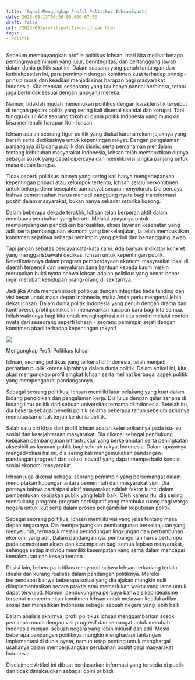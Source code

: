 ```yaml
---
title: '&quot;Mengungkap Profil Politikus Ichsan&quot;'
date: 2023-09-13T06:56:00.000-07:00
draft: false
url: /2023/09/profil-politikus-ichsan.html
tags: 
- Politik
---
```


  

Sebelum membayangkan profile politikus Ichsan, mari kita melihat betapa pentingnya pemimpin yang jujur, berintegritas, dan bertanggung jawab dalam dunia politik saat ini. Dalam suasana yang penuh tantangan dan ketidakpastian ini, para pemimpin dengan komitmen kuat terhadap prinsip-prinsip moral dan keadilan menjadi sinar harapan bagi masyarakat Indonesia. Kita mencari seseorang yang tak hanya pandai berbicara, tetapi juga bertindak sesuai dengan janji-janji mereka.

  

Namun, tidaklah mudah menemukan politikus dengan karakteristik tersebut di tengah gejolak politik yang sering kali disertai skandal dan korupsi. Tapi tunggu dulu! Ada seorang tokoh di dunia politik Indonesia yang mungkin bisa memenuhi harapan itu - Ichsan.

  

Ichsan adalah seorang figur politik yang diakui karena rekam jejaknya yang bersih serta dedikasinya untuk kepentingan rakyat. Dengan pengalaman panjangnya di bidang publik dan bisnis, serta pemahaman mendalam tentang kebutuhan masyarakat Indonesia, Ichsan telah membuktikan dirinya sebagai sosok yang dapat dipercaya dan memiliki visi jangka panjang untuk masa depan bangsa.

  

Tidak seperti politikus lainnya yang sering kali hanya mengedepankan kepentingan pribadi atau kelompok tertentu, Ichsan selalu berkomitmen untuk bekerja demi kesejahteraan rakyat secara menyeluruh. Dia percaya bahwa pemerintahan harus menjadi panggung nyata bagi transformasi positif dalam masyarakat, bukan hanya sekadar retorika kosong.

  

Dalam beberapa dekade terakhir, Ichsan telah berperan aktif dalam membawa perubahan yang berarti. Melalui upayanya untuk memperjuangkan pendidikan berkualitas, akses layanan kesehatan yang adil, serta pembangunan ekonomi yang berkelanjutan, ia telah membuktikan komitmen sejatinya sebagai pemimpin yang peduli dan bertanggung jawab.

  

Tapi jangan sebatas percaya kata-kata kami. Ada banyak indikator konkret yang menggarisbawahi dedikasi Ichsan untuk kepentingan publik. Keterlibatannya dalam program pemberdayaan ekonomi masyarakat lokal di daerah terpencil dan penyaluran dana bantuan kepada kaum miskin merupakan bukti nyata bahwa Ichsan adalah politikus yang benar-benar ingin merubah kehidupan orang-orang di sekitarnya.

  

Jadi jika Anda mencari sosok politikus dengan integritas tiada tanding dan visi besar untuk masa depan Indonesia, maka Anda perlu mengenal lebih dekat Ichsan. Dalam dunia politik Indonesia yang penuh dengan drama dan kontroversi, profil politikus ini menawarkan harapan baru bagi kita semua. Inilah waktunya bagi kita untuk menginspirasi diri kita sendiri melalui contoh nyata dari seseorang seperti Ichsan - seorang pemimpin sejati dengan komitmen abadi terhadap kepentingan rakyat!

  

![](https://akcdn.detik.net.id/community/media/visual/2022/03/27/ichsan-firdaus_43.jpeg?w=250&q=)

  

Mengungkap Profil Politikus Ichsan

  

Ichsan, seorang politikus yang terkenal di Indonesia, telah menjadi perhatian publik karena kiprahnya dalam dunia politik. Dalam artikel ini, kita akan mengungkap profil singkat Ichsan serta melihat berbagai aspek politik yang mempengaruhi pandangannya.

  

Sebagai seorang politikus, Ichsan memiliki latar belakang yang kuat dalam bidang pendidikan dan pengalaman kerja. Dia lulus dengan gelar sarjana di bidang ilmu politik dari sebuah universitas ternama di Indonesia. Setelah itu, dia bekerja sebagai peneliti politik selama beberapa tahun sebelum akhirnya memutuskan untuk terjun ke dunia politik.

  

Salah satu ciri khas dari profil Ichsan adalah ketertarikannya pada isu-isu sosial dan kesejahteraan masyarakat. Dia dikenal sebagai pendukung kebijakan pembangunan infrastruktur yang berkelanjutan serta peningkatan aksesibilitas layanan publik bagi seluruh rakyat Indonesia. Dalam upayanya mengadvokasi hal ini, dia sering kali mengemukakan pandangan-pandangan progresif dan solusi inovatif yang dapat memperbaiki kondisi sosial ekonomi masyarakat.

  

Ichsan juga dikenal sebagai seorang pemimpin yang bersemangat dalam menciptakan hubungan antara pemerintah dan masyarakat sipil. Dia percaya bahwa partisipasi aktif masyarakat adalah faktor kunci dalam pembentukan kebijakan publik yang lebih baik. Oleh karena itu, dia sering mendukung program-program partisipatif yang membuka ruang bagi warga negara untuk ikut serta dalam proses pengambilan keputusan politik.

  

Sebagai seorang politikus, Ichsan memiliki visi yang jelas tentang masa depan negaranya. Dia memperjuangkan pembangunan berkelanjutan yang menyeluruh, termasuk melalui perlindungan lingkungan dan pertumbuhan ekonomi yang adil. Dalam pandangannya, pembangunan harus bertumpu pada pemerataan akses dan kesempatan bagi semua lapisan masyarakat, sehingga setiap individu memiliki kesempatan yang sama dalam mencapai kemakmuran dan kesejahteraan.

  

Di sisi lain, beberapa kritikus menyoroti bahwa Ichsan terkadang terlalu idealis dan kurang realistis dalam pandangan politiknya. Mereka berpendapat bahwa beberapa solusi yang dia ajukan mungkin sulit diimplementasikan secara praktis atau memerlukan waktu yang lama untuk dapat terwujud. Namun, pendukungnya percaya bahwa sikap idealisme tersebut mencerminkan komitmen Ichsan untuk melawan ketidakadilan sosial dan menjadikan Indonesia sebagai sebuah negara yang lebih baik.

  

Dalam analisis akhirnya, profil politikus Ichsan menggambarkan sosok pemimpin muda dengan visi progresif dan semangat untuk merubah Indonesia menjadi sebuah negara yang lebih inklusif dan adil. Meski beberapa pandangan politiknya mungkin menghadapi tantangan implementasi di dunia nyata, namun tetap penting untuk menghargai usahanya dalam memperjuangkan perubahan positif bagi masyarakat Indonesia.

  

Disclaimer: Artikel ini dibuat berdasarkan informasi yang tersedia di publik dan tidak dimaksudkan sebagai opini pribadi.